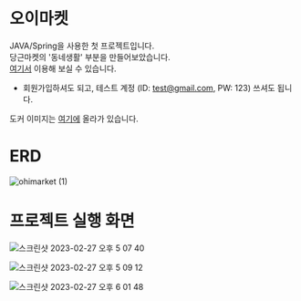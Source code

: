 # 오이마켓

JAVA/Spring을 사용한 첫 프로젝트입니다.  <br />
당근마켓의 '동네생활' 부분을 만들어보았습니다. <br />
[여기서](http://128.199.163.250/) 이용해 보실 수 있습니다. 
- 회원가입하셔도 되고, 테스트 계정 (ID: test@gmail.com, PW: 123) 쓰셔도 됩니다.

도커 이미지는 [여기에](https://hub.docker.com/repository/docker/chazunik/ohimarket/general) 올라가 있습니다. 


# ERD

![ohimarket (1)](https://user-images.githubusercontent.com/25813855/221518837-b2e6ca1e-6606-4a8b-8dd1-ab41b2d93605.jpg)


# 프로젝트 실행 화면

![스크린샷 2023-02-27 오후 5 07 40](https://user-images.githubusercontent.com/25813855/221510925-b6c93f2b-ebca-4fc3-afce-e31372ba50ec.png)

![스크린샷 2023-02-27 오후 5 09 12](https://user-images.githubusercontent.com/25813855/221511459-6dc9009e-7453-411f-8a30-5a80fe7673c8.png)

![스크린샷 2023-02-27 오후 6 01 48](https://user-images.githubusercontent.com/25813855/221519499-0acd4bf1-0b32-49db-b006-38586971db2e.png)
